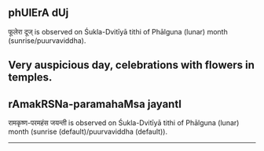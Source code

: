 ## phUlErA dUj

फूलेरा दूज् is observed on Śukla-Dvitīyā tithi of Phālguna (lunar) month (sunrise/puurvaviddha).

Very auspicious day, celebrations with flowers in temples.
---
## rAmakRSNa-paramahaMsa jayantI

रामकृष्ण-परमहंस जयन्ती is observed on Śukla-Dvitīyā tithi of Phālguna (lunar) month (sunrise (default)/puurvaviddha (default)).


---
